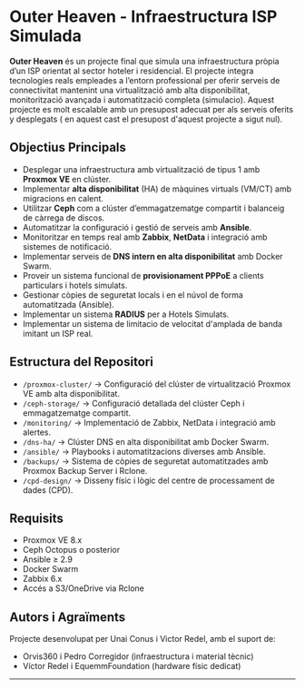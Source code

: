 # Outer Heaven - Infraestructura ISP Simulada

**Outer Heaven** és un projecte final que simula una infraestructura pròpia d’un ISP orientat al sector hoteler i residencial. El projecte integra tecnologies reals empleades a l’entorn professional per oferir serveis de connectivitat mantenint una virtualització amb alta disponibilitat, monitorització avançada i automatització completa (simulacio). Aquest projecte es molt escalable amb un presupost adecuat per als serveis oferits y desplegats ( en aquest cast el presupost d'aquest projecte a sigut nul).

## Objectius Principals

- Desplegar una infraestructura amb virtualització de tipus 1 amb **Proxmox VE** en clúster.
- Implementar **alta disponibilitat** (HA) de màquines virtuals (VM/CT) amb migracions en calent.
- Utilitzar **Ceph** com a clúster d’emmagatzematge compartit i balanceig de càrrega de discos.
- Automatitzar la configuració i gestió de serveis amb **Ansible**.
- Monitoritzar en temps real amb **Zabbix**, **NetData** i integració amb sistemes de notificació.
- Implementar serveis de **DNS intern en alta disponibilitat** amb Docker Swarm.
- Proveir un sistema funcional de **provisionament PPPoE** a clients particulars i hotels simulats.
- Gestionar còpies de seguretat locals i en el núvol de forma automatitzada (Ansible).
- Implementar un sistema **RADIUS** per a Hotels Simulats.
- Implementar un sistema de limitacio de velocitat d'amplada de banda imitant un ISP real.

## Estructura del Repositori

- `/proxmox-cluster/` → Configuració del clúster de virtualització Proxmox VE amb alta disponibilitat.
- `/ceph-storage/` → Configuració detallada del clúster Ceph i emmagatzematge compartit.
- `/monitoring/` → Implementació de Zabbix, NetData i integració amb alertes.
- `/dns-ha/` → Clúster DNS en alta disponibilitat amb Docker Swarm.
- `/ansible/` → Playbooks i automatitzacions diverses amb Ansible.
- `/backups/` → Sistema de còpies de seguretat automatitzades amb Proxmox Backup Server i Rclone.
- `/cpd-design/` → Disseny físic i lògic del centre de processament de dades (CPD).

## Requisits

- Proxmox VE 8.x
- Ceph Octopus o posterior
- Ansible ≥ 2.9
- Docker Swarm
- Zabbix 6.x
- Accés a S3/OneDrive via Rclone

## Autors i Agraïments

Projecte desenvolupat per Unai Conus i Victor Redel, amb el suport de:

- Orvis360 i Pedro Corregidor (infraestructura i material tècnic)
- Víctor Redel i EquemmFoundation (hardware físic dedicat)

---
